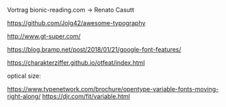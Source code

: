 Vortrag bionic-reading.com → Renato Casutt



https://github.com/Jolg42/awesome-typography




http://www.gt-super.com/



https://blog.bramp.net/post/2018/01/21/google-font-features/







https://charakterziffer.github.io/otfeat/index.html



optical size:

https://www.typenetwork.com/brochure/opentype-variable-fonts-moving-right-along/
https://djr.com/fit/variable.html
